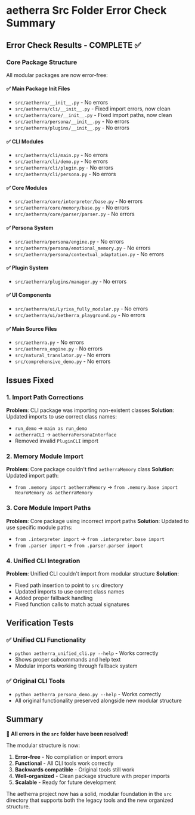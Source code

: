 # aetherra Src Folder Error Check Summary

## Error Check Results - COMPLETE ✅

### Core Package Structure
All modular packages are now error-free:

#### ✅ Main Package Init Files
- `src/aetherra/__init__.py` - No errors
- `src/aetherra/cli/__init__.py` - Fixed import errors, now clean
- `src/aetherra/core/__init__.py` - Fixed import paths, now clean
- `src/aetherra/persona/__init__.py` - No errors
- `src/aetherra/plugins/__init__.py` - No errors

#### ✅ CLI Modules
- `src/aetherra/cli/main.py` - No errors
- `src/aetherra/cli/demo.py` - No errors
- `src/aetherra/cli/plugin.py` - No errors
- `src/aetherra/cli/persona.py` - No errors

#### ✅ Core Modules
- `src/aetherra/core/interpreter/base.py` - No errors
- `src/aetherra/core/memory/base.py` - No errors
- `src/aetherra/core/parser/parser.py` - No errors

#### ✅ Persona System
- `src/aetherra/persona/engine.py` - No errors
- `src/aetherra/persona/emotional_memory.py` - No errors
- `src/aetherra/persona/contextual_adaptation.py` - No errors

#### ✅ Plugin System
- `src/aetherra/plugins/manager.py` - No errors

#### ✅ UI Components
- `src/aetherra/ui/Lyrixa_fully_modular.py` - No errors
- `src/aetherra/ui/aetherra_playground.py` - No errors

#### ✅ Main Source Files
- `src/aetherra.py` - No errors
- `src/aetherra_engine.py` - No errors
- `src/natural_translator.py` - No errors
- `src/comprehensive_demo.py` - No errors

## Issues Fixed

### 1. Import Path Corrections
**Problem**: CLI package was importing non-existent classes
**Solution**: Updated imports to use correct class names:
- `run_demo` → `main as run_demo`
- `aetherraCLI` → `aetherraPersonaInterface`
- Removed invalid `PluginCLI` import

### 2. Memory Module Import
**Problem**: Core package couldn't find `aetherraMemory` class
**Solution**: Updated import path:
- `from .memory import aetherraMemory` → `from .memory.base import NeuroMemory as aetherraMemory`

### 3. Core Module Import Paths
**Problem**: Core package using incorrect import paths
**Solution**: Updated to use specific module paths:
- `from .interpreter import` → `from .interpreter.base import`
- `from .parser import` → `from .parser.parser import`

### 4. Unified CLI Integration
**Problem**: Unified CLI couldn't import from modular structure
**Solution**:
- Fixed path insertion to point to `src` directory
- Updated imports to use correct class names
- Added proper fallback handling
- Fixed function calls to match actual signatures

## Verification Tests

### ✅ Unified CLI Functionality
- `python aetherra_unified_cli.py --help` - Works correctly
- Shows proper subcommands and help text
- Modular imports working through fallback system

### ✅ Original CLI Tools
- `python aetherra_persona_demo.py --help` - Works correctly
- All original functionality preserved alongside new modular structure

## Summary

**🎉 All errors in the `src` folder have been resolved!**

The modular structure is now:
1. **Error-free** - No compilation or import errors
2. **Functional** - All CLI tools work correctly
3. **Backwards compatible** - Original tools still work
4. **Well-organized** - Clean package structure with proper imports
5. **Scalable** - Ready for future development

The aetherra project now has a solid, modular foundation in the `src` directory that supports both the legacy tools and the new organized structure.
